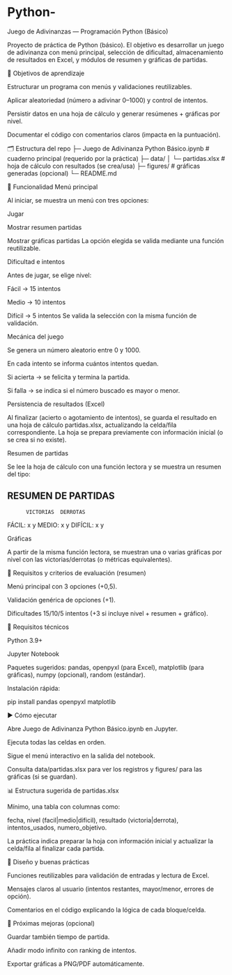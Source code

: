 # Python-
Juego de Adivinanzas — Programación Python (Básico)

Proyecto de práctica de Python (básico). El objetivo es desarrollar un juego de adivinanza con menú principal, selección de dificultad, almacenamiento de resultados en Excel, y módulos de resumen y gráficas de partidas.

🎯 Objetivos de aprendizaje

Estructurar un programa con menús y validaciones reutilizables.

Aplicar aleatoriedad (número a adivinar 0–1000) y control de intentos.

Persistir datos en una hoja de cálculo y generar resúmenes + gráficas por nivel.

Documentar el código con comentarios claros (impacta en la puntuación).

🗂️ Estructura del repo
├─ Juego de Adivinanza Python Básico.ipynb   # cuaderno principal (requerido por la práctica)
├─ data/
│  └─ partidas.xlsx                          # hoja de cálculo con resultados (se crea/usa)
├─ figures/                                  # gráficas generadas (opcional)
└─ README.md


🧩 Funcionalidad
Menú principal

Al iniciar, se muestra un menú con tres opciones:

Jugar

Mostrar resumen partidas

Mostrar gráficas partidas
La opción elegida se valida mediante una función reutilizable.

Dificultad e intentos

Antes de jugar, se elige nivel:

Fácil → 15 intentos

Medio → 10 intentos

Difícil → 5 intentos
Se valida la selección con la misma función de validación.

Mecánica del juego

Se genera un número aleatorio entre 0 y 1000.

En cada intento se informa cuántos intentos quedan.

Si acierta → se felicita y termina la partida.

Si falla → se indica si el número buscado es mayor o menor.

Persistencia de resultados (Excel)

Al finalizar (acierto o agotamiento de intentos), se guarda el resultado en una hoja de cálculo partidas.xlsx, actualizando la celda/fila correspondiente. La hoja se prepara previamente con información inicial (o se crea si no existe).

Resumen de partidas

Se lee la hoja de cálculo con una función lectora y se muestra un resumen del tipo:

RESUMEN DE PARTIDAS
-----------------------------
          VICTORIAS  DERROTAS
FÁCIL:        x         y
MEDIO:        x         y
DIFÍCIL:      x         y


Gráficas

A partir de la misma función lectora, se muestran una o varias gráficas por nivel con las victorias/derrotas (o métricas equivalentes).

🧪 Requisitos y criterios de evaluación (resumen)

Menú principal con 3 opciones (+0,5).

Validación genérica de opciones (+1).

Dificultades 15/10/5 intentos (+3 si incluye nivel + resumen + gráfico).


🔧 Requisitos técnicos

Python 3.9+

Jupyter Notebook

Paquetes sugeridos: pandas, openpyxl (para Excel), matplotlib (para gráficas), numpy (opcional), random (estándar).

Instalación rápida:

pip install pandas openpyxl matplotlib

▶️ Cómo ejecutar

Abre Juego de Adivinanza Python Básico.ipynb en Jupyter.

Ejecuta todas las celdas en orden.

Sigue el menú interactivo en la salida del notebook.

Consulta data/partidas.xlsx para ver los registros y figures/ para las gráficas (si se guardan).

📊 Estructura sugerida de partidas.xlsx

Mínimo, una tabla con columnas como:

fecha, nivel (facil|medio|dificil), resultado (victoria|derrota), intentos_usados, numero_objetivo.

La práctica indica preparar la hoja con información inicial y actualizar la celda/fila al finalizar cada partida.

🧱 Diseño y buenas prácticas

Funciones reutilizables para validación de entradas y lectura de Excel.

Mensajes claros al usuario (intentos restantes, mayor/menor, errores de opción).

Comentarios en el código explicando la lógica de cada bloque/celda.

🚀 Próximas mejoras (opcional)

Guardar también tiempo de partida.

Añadir modo infinito con ranking de intentos.

Exportar gráficas a PNG/PDF automáticamente.

